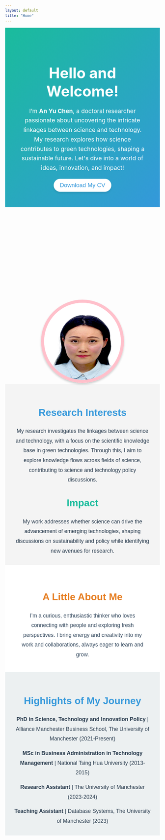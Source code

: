 ```yaml
---
layout: default
title: "Home"
---
```


<div style="text-align: center; padding: 50px; background: linear-gradient(135deg, #1abc9c, #3498db); color: white;">
  <h1 style="font-size: 3rem; margin-bottom: 20px;">Hello and Welcome!</h1>
  <p style="font-size: 1.2rem; max-width: 800px; margin: 0 auto; line-height: 1.6;">
    I’m <b>An Yu Chen</b>, a doctoral researcher passionate about uncovering the intricate linkages between science and technology. My research explores how science contributes to green technologies, shaping a sustainable future. Let's dive into a world of ideas, innovation, and impact!
  </p>
  
  <!-- Button for CV download -->
  <a href="assets/anyu.pdf" target="_blank" style="text-decoration: none;">
    <button style="background-color: white; color: #3498db; border: none; padding: 10px 20px; font-size: 1.2rem; border-radius: 25px; cursor: pointer; box-shadow: 0 4px 6px rgba(0, 0, 0, 0.1); margin-top: 20px;">
      Download My CV
    </button>
  </a>
</div>

<div style="text-align: center; margin-top: 300px;">
  <!-- Circular image with pink ring -->
  <img src="/assets/ann.jpg" alt="An Yu Chen" style="width: 250px; height: 250px; border-radius: 50%; border: 10px solid pink; box-shadow: 0 4px 6px rgba(0, 0, 0, 0.2);">
</div>

<div style="text-align: center; padding: 30px; background: #f4f4f4; color: #2c3e50; font-family: 'Arial', sans-serif;">
  <h2 style="font-size: 2rem; color: #3498db;">Research Interests</h2>
  <p style="font-size: 1.1rem; max-width: 800px; margin: 0 auto; line-height: 1.8;">
    My research investigates the linkages between science and technology, with a focus on the scientific knowledge base in green technologies. Through this, I aim to explore knowledge flows across fields of science, contributing to science and technology policy discussions.
  </p>
  
  <h2 style="font-size: 2rem; color: #1abc9c; margin-top: 40px;">Impact</h2>
  <p style="font-size: 1.1rem; max-width: 800px; margin: 0 auto; line-height: 1.8;">
    My work addresses whether science can drive the advancement of emerging technologies, shaping discussions on sustainability and policy while identifying new avenues for research.
  </p>
</div>

<div style="text-align: center; padding: 40px; background: white; color: #34495e; font-family: 'Arial', sans-serif;">
  <h2 style="font-size: 2rem; color: #e67e22;">A Little About Me</h2>
  <p style="font-size: 1.1rem; max-width: 800px; margin: 0 auto; line-height: 1.8;">
    I’m a curious, enthusiastic thinker who loves connecting with people and exploring fresh perspectives. I bring energy and creativity into my work and collaborations, always eager to learn and grow. 
  </p>
</div>

<div style="text-align: center; padding: 30px; background: #ecf0f1; color: #2c3e50; font-family: 'Arial', sans-serif;">
  <h2 style="font-size: 2rem; color: #3498db;">Highlights of My Journey</h2>
  <ul style="list-style-type: none; padding: 0; font-size: 1.1rem; line-height: 1.8; max-width: 800px; margin: 0 auto;">
    <li style="margin-bottom: 15px;">
      <strong>PhD in Science, Technology and Innovation Policy</strong> | Alliance Manchester Business School, The University of Manchester (2021-Present)
    </li>
    <li style="margin-bottom: 15px;">
      <strong>MSc in Business Administration in Technology Management</strong> | National Tsing Hua University (2013-2015)
    </li>
    <li style="margin-bottom: 15px;">
      <strong>Research Assistant</strong> | The University of Manchester (2023-2024)
    </li>
    <li>
      <strong>Teaching Assistant</strong> | Database Systems, The University of Manchester (2023)
    </li>
  </ul>
</div>
